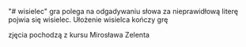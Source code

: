 "# wisielec" 
gra polega na odgadywaniu słowa za nieprawidłową literę pojwia się wisielec.
Ułożenie wisielca kończy grę

zjęcia pochodzą z kursu Mirosława Zelenta
